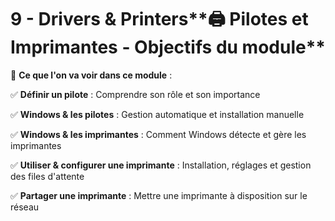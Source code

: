 # 9 - Drivers & Printers**🖨️ Pilotes et Imprimantes - Objectifs du module**

📌 **Ce que l'on va voir dans ce module** :



✅ **Définir un pilote** : Comprendre son rôle et son importance



✅ **Windows & les pilotes** : Gestion automatique et installation manuelle



✅ **Windows & les imprimantes** : Comment Windows détecte et gère les imprimantes



✅ **Utiliser & configurer une imprimante** : Installation, réglages et gestion des files d'attente



✅ **Partager une imprimante** : Mettre une imprimante à disposition sur le réseau
